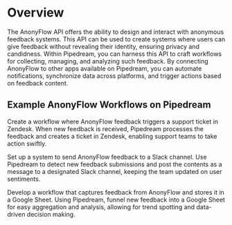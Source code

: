 # Overview

The AnonyFlow API offers the ability to design and interact with anonymous feedback systems. This API can be used to create systems where users can give feedback without revealing their identity, ensuring privacy and candidness. Within Pipedream, you can harness this API to craft workflows for collecting, managing, and analyzing such feedback. By connecting AnonyFlow to other apps available on Pipedream, you can automate notifications, synchronize data across platforms, and trigger actions based on feedback content.

## Example AnonyFlow Workflows on Pipedream

Create a workflow where AnonyFlow feedback triggers a support ticket in Zendesk. When new feedback is received, Pipedream processes the feedback and creates a ticket in Zendesk, enabling support teams to take action swiftly.

Set up a system to send AnonyFlow feedback to a Slack channel. Use Pipedream to detect new feedback submissions and post the contents as a message to a designated Slack channel, keeping the team updated on user sentiments.

Develop a workflow that captures feedback from AnonyFlow and stores it in a Google Sheet. Using Pipedream, funnel new feedback into a Google Sheet for easy aggregation and analysis, allowing for trend spotting and data-driven decision making.
